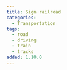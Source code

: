 ```yaml
---
title: Sign railroad
categories:
  - Transportation
tags:
  - road
  - driving
  - train
  - tracks
added: 1.10.0
---
```

